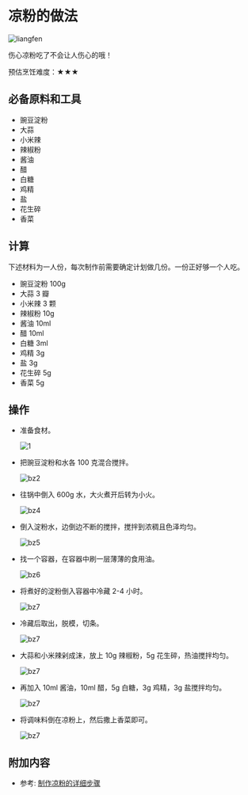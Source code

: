 # 凉粉的做法

![liangfen](./lf1.jpg)

伤心凉粉吃了不会让人伤心的哦！

预估烹饪难度：★★★

## 必备原料和工具

- 豌豆淀粉
- 大蒜
- 小米辣
- 辣椒粉
- 酱油
- 醋
- 白糖
- 鸡精
- 盐
- 花生碎
- 香菜

## 计算

下述材料为一人份，每次制作前需要确定计划做几份。一份正好够一个人吃。

- 豌豆淀粉  100g
- 大蒜   3 瓣
- 小米辣  3 颗
- 辣椒粉  10g
- 酱油   10ml
- 醋   10ml
- 白糖  3ml
- 鸡精  3g
- 盐  3g
- 花生碎  5g
- 香菜  5g

## 操作

- 准备食材。

    ![1](./lf2.jpg)

- 把豌豆淀粉和水各 100 克混合搅拌。

    ![bz2](./lf3.jpg)

- 往锅中倒入 600g 水，大火煮开后转为小火。

    ![bz4](./lf4.jpg)

- 倒入淀粉水，边倒边不断的搅拌，搅拌到浓稠且色泽均匀。

    ![bz5](./lf5.jpg)

- 找一个容器，在容器中刷一层薄薄的食用油。

    ![bz6](./lf6.jpg)

- 将煮好的淀粉倒入容器中冷藏 2-4 小时。

    ![bz7](./lf7.jpg)

- 冷藏后取出，脱模，切条。

    ![bz7](./lf8.jpg)

- 大蒜和小米辣剁成沫，放上 10g 辣椒粉，5g 花生碎，热油搅拌均匀。

    ![bz7](./lf9.jpg)

- 再加入 10ml 酱油，10ml 醋，5g 白糖，3g 鸡精，3g 盐搅拌均匀。

    ![bz7](./lf10.jpg)

- 将调味料倒在凉粉上，然后撒上香菜即可。

    ![bz7](./lf11.jpg)

## 附加内容

- 参考: [制作凉粉的详细步骤](https://www.zhms.cn/recipe/mzvyy.html?source=2)


